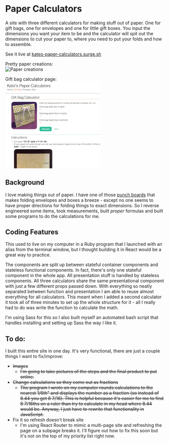 # Paper Calculators

A site with three different calculators for making stuff out of paper. One for gift bags, one for envelopes and one for little gift boxes. You input the dimensions you want your item to be and the calculator will spit out the dimensions to cut your paper to, where you need to put your folds and how to assemble.

See it live at [kates-paper-calculators.surge.sh](http://kates-paper-calculators.surge.sh/)

Pretty paper creations: <br/>
<img src="http://kates-paper-calculators.surge.sh/static/media/all-three.653128a4.jpg" alt="Paper creations" width="300"/>

Gift bag calculator page: <br/>
<img src="public/screenshot.png" alt="Paper creations" width="300"/>

## Background

I love making things out of paper. I have one of those [punch boards](http://www.wermemorykeepers.com/default.aspx?PageID=956&CategoryID=804&ProductID=15548&ItemID=17208&RootCatCode=08000) that makes folding envelopes and boxes a breeze - except no one seems to have proper directions for folding things to exact dimensions. So I reverse engineered some items, took measurements, built _proper_ formulas and built some programs to do the calculations for me.

## Coding Features

This used to live on my computer in a Ruby program that I launched with an alias from the terminal window, but I thought building it in React would be a great way to practice.

The components are split up between stateful container components and stateless functional components. In fact, there's only one stateful component in the whole app. All presentation stuff is handled by stateless components. All three calculators share the same presentational component with just a few different props passed down. With everything so neatly separated between function and presentation I am able to reuse almost everything for all calculators. This meant when I added a second calculator it took all of three minutes to set up the whole structure for it - all I really had to do was write the function to calculate the math.

I'm using Sass for this so I also built myself an automated bash script that handles installing and setting up Sass the way I like it.

## To do:

I built this entire site in one day. It's very functional, there are just a couple things I want to fix/improve:

* ~~Images~~
  * ~~I'm going to take pictures of the steps and the final product to put online.~~
* ~~Change calculations so they come out as fractions~~
  * ~~The program I wrote on my computer rounds calculations to the nearest 1/6th" and displays the number as a fraction (so instead of 8.44 you get 8 7/16). This is helpful because it's easier for me to find 8 7/16ths on a ruler than try to calculate in my head where 8.44 would be. Anyway, I just have to rewrite that functionality in JavaScript.~~
* Fix it so refresh doesn't break site
  * I'm using React Router to mimic a multi-page site and refreshing the page on a subpage breaks it. I'll figure out how to fix this soon but it's not on the top of my priority list right now.
